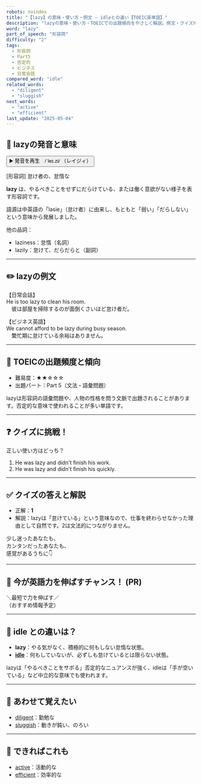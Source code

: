 ```yaml
---
robots: noindex
title: "【lazy】の意味・使い方・例文 ― idleとの違い【TOEIC英単語】"
description: "lazyの意味・使い方・TOEICでの出題傾向をやさしく解説。例文・クイズ付きでidleとの違いもわかりやすく学べます。"
word: "lazy"
part_of_speech: "形容詞"
difficulty: "2"
tags:
  - 形容詞
  - Part5
  - 否定的
  - ビジネス
  - 日常会話
compared_word: "idle"
related_words:
  - "diligent"
  - "sluggish"
next_words:
  - "active"
  - "efficient"
last_update: "2025-05-04"
---
```


## 🔰 lazyの発音と意味

<button class="play-audio" onclick="playTTS('lazy')">
  <span class="play-audio-main">
    ▶️ 発音を再生　/ˈleɪ.zi/
  </span>
  <span class="play-audio-sub">
    （レイジィ）
  </span>
</button>

[形容詞] 怠け者の、怠惰な

**lazy** は、やるべきことをせずにだらけている、または働く意欲がない様子を表す形容詞です。

語源は中英語の「lasie」（怠け者）に由来し、もともと「弱い」「だらしない」という意味から発展しました。

他の品詞：  
- laziness：怠惰（名詞）
- lazily：怠けて、だらだらと（副詞）

---

## ✏️ lazyの例文

【日常会話】  
He is too lazy to clean his room.  
　彼は部屋を掃除するのが面倒くさいほど怠け者だ。

【ビジネス英語】  
We cannot afford to be lazy during busy season.  
　繁忙期に怠けている余裕はありません。

---

## 🎯 TOEICの出題頻度と傾向

- 難易度：★★☆☆☆
- 出題パート：Part 5（文法・語彙問題）

lazyは形容詞の語彙問題や、人物の性格を問う文脈で出題されることがあります。否定的な意味で使われることが多い単語です。

---

## ❓ クイズに挑戦！

正しい使い方はどっち？

1. He was lazy and didn't finish his work.  
2. He was lazy and didn't finish his quickly.

---

## ✅ クイズの答えと解説

- 正解：**1**
- 解説：lazyは「怠けている」という意味なので、仕事を終わらせなかった理由として自然です。2は文法的につながりません。

少し迷ったあなたも、  
カンタンだったあなたも、  
感覚があるうちに👇️

---

## 🚀 今が英語力を伸ばすチャンス！ (PR)

<div class="info-center">
＼最短で力を伸ばす／<br>  
（おすすめ情報予定）
</div>

---

## 🤔  idle との違いは？

- **lazy**：やる気がなく、積極的に何もしない怠惰な状態。
- **[idle](/idle)**：何もしていないが、必ずしも怠けているとは限らない状態。

lazyは「やるべきことをサボる」否定的なニュアンスが強く、idleは「手が空いている」など中立的な意味でも使われます。

---

## 🧩 あわせて覚えたい

- [diligent](/diligent)：勤勉な
- [sluggish](/sluggish)：動きが鈍い、のろい

---

## 📖 できればこれも

- [active](/active)：活動的な
- [efficient](/efficient)：効率的な

<!-- cvid: aid25_bid01 -->
